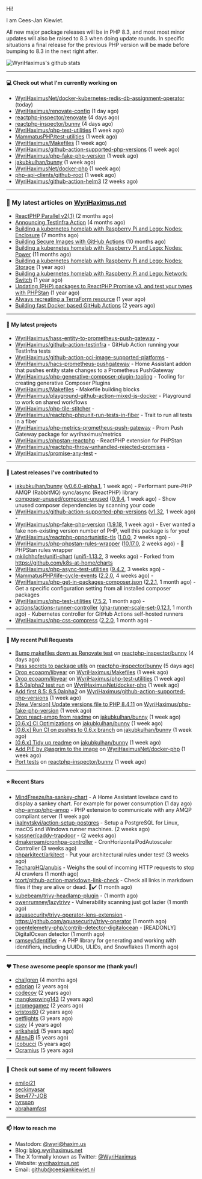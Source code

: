 Hi!

I am Cees-Jan Kiewiet.

All new major package releases will be in PHP 8.3, and most most minor updates will also be raised to 8.3 when doing update rounds. In specific situations a final release for the previous PHP version will be made before bumping to 8.3 in the next right after.

![WyriHaximus's github stats](https://github-readme-stats.vercel.app/api?username=WyriHaximus&show_icons=true)

---

#### 💻 Check out what I'm currently working on

- [WyriHaximusNet/docker-kubernetes-redis-db-assignment-operator](https://github.com/WyriHaximusNet/docker-kubernetes-redis-db-assignment-operator) (today)
- [WyriHaximus/renovate-config](https://github.com/WyriHaximus/renovate-config) (1 day ago)
- [reactphp-inspector/renovate](https://github.com/reactphp-inspector/renovate) (4 days ago)
- [reactphp-inspector/bunny](https://github.com/reactphp-inspector/bunny) (4 days ago)
- [WyriHaximus/php-test-utilities](https://github.com/WyriHaximus/php-test-utilities) (1 week ago)
- [MammatusPHP/test-utilities](https://github.com/MammatusPHP/test-utilities) (1 week ago)
- [WyriHaximus/Makefiles](https://github.com/WyriHaximus/Makefiles) (1 week ago)
- [WyriHaximus/github-action-supported-php-versions](https://github.com/WyriHaximus/github-action-supported-php-versions) (1 week ago)
- [WyriHaximus/php-fake-php-version](https://github.com/WyriHaximus/php-fake-php-version) (1 week ago)
- [jakubkulhan/bunny](https://github.com/jakubkulhan/bunny) (1 week ago)
- [WyriHaximusNet/docker-php](https://github.com/WyriHaximusNet/docker-php) (1 week ago)
- [php-api-clients/github-root](https://github.com/php-api-clients/github-root) (1 week ago)
- [WyriHaximus/github-action-helm3](https://github.com/WyriHaximus/github-action-helm3) (2 weeks ago)

---

### 📜 My latest articles on [WyriHaximus.net](https://blog.wyrihaximus.net/)

- [ReactPHP Parallel v2(.1)](https://blog.wyrihaximus.net/2025/06/reactphp-parallel-v2-/) (2 months ago)
- [Announcing TestInfra Action](https://blog.wyrihaximus.net/2025/03/announcing-testinfra-action/) (4 months ago)
- [Building a kubernetes homelab with Raspberry Pi and Lego: Nodes: Enclosure](https://blog.wyrihaximus.net/2024/12/building-a-kubernetes-homelab-with-raspberry-pies-and-lego-nodes-enclosure/) (7 months ago)
- [Building Secure Images with GitHub Actions](https://blog.wyrihaximus.net/2024/10/building-secure-images-with-github-actions/) (10 months ago)
- [Building a kubernetes homelab with Raspberry Pi and Lego: Nodes: Power](https://blog.wyrihaximus.net/2024/09/building-a-kubernetes-homelab-with-raspberry-pies-and-lego-nodes-power/) (11 months ago)
- [Building a kubernetes homelab with Raspberry Pi and Lego: Nodes: Storage](https://blog.wyrihaximus.net/2024/08/building-a-kubernetes-homelab-with-raspberry-pies-and-lego-nodes-storage/) (1 year ago)
- [Building a kubernetes homelab with Raspberry Pi and Lego: Network: Switch](https://blog.wyrihaximus.net/2024/07/building-a-kubernetes-homelab-with-raspberry-pies-and-lego-network-switch/) (1 year ago)
- [Updating (PHP) packages to ReactPHP Promise v3, and test your types with PHPStan](https://blog.wyrihaximus.net/2024/06/updating-php-packages-to-reactphp-promise-v3--and-test-your-types-with-phpstan/) (1 year ago)
- [Always recreating a TerraForm resource](https://blog.wyrihaximus.net/2024/04/always-recreating-a-terraform-resource/) (1 year ago)
- [Building fast Docker based GitHub Actions](https://blog.wyrihaximus.net/2023/03/building-fast-docker-based-github-actions/) (2 years ago)

---

#### 🌱 My latest projects

- [WyriHaximus/hass-entity-to-prometheus-push-gateway](https://github.com/WyriHaximus/hass-entity-to-prometheus-push-gateway) - 
- [WyriHaximus/github-action-testinfra](https://github.com/WyriHaximus/github-action-testinfra) - GitHub Action running your TestInfra tests
- [WyriHaximus/github-action-oci-image-supported-platforms](https://github.com/WyriHaximus/github-action-oci-image-supported-platforms) - 
- [WyriHaximus/hacs-prometheus-pushgateway](https://github.com/WyriHaximus/hacs-prometheus-pushgateway) - Home Assistant addon that pushes entity state changes to a Prometheus PushGateway
- [WyriHaximus/php-generative-composer-plugin-tooling](https://github.com/WyriHaximus/php-generative-composer-plugin-tooling) - Tooling for creating generative Composer Plugins
- [WyriHaximus/Makefiles](https://github.com/WyriHaximus/Makefiles) - Makefile building blocks
- [WyriHaximus/playground-github-action-mixed-js-docker](https://github.com/WyriHaximus/playground-github-action-mixed-js-docker) - Playground to work on shared workflows
- [WyriHaximus/php-tile-stitcher](https://github.com/WyriHaximus/php-tile-stitcher) - 
- [WyriHaximus/reactphp-phpunit-run-tests-in-fiber](https://github.com/WyriHaximus/reactphp-phpunit-run-tests-in-fiber) - Trait to run all tests in a fiber
- [WyriHaximus/php-metrics-prometheus-push-gateway](https://github.com/WyriHaximus/php-metrics-prometheus-push-gateway) - Prom Push Gateway package for wyrihaximus/metrics
- [WyriHaximus/phpstan-reactphp](https://github.com/WyriHaximus/phpstan-reactphp) - ReactPHP extension for PHPStan
- [WyriHaximus/reactphp-throw-unhandled-rejected-promises](https://github.com/WyriHaximus/reactphp-throw-unhandled-rejected-promises) - 
- [WyriHaximus/promise-any-test](https://github.com/WyriHaximus/promise-any-test) - 

---

#### 🔭 Latest releases I've contributed to

- [jakubkulhan/bunny](https://github.com/jakubkulhan/bunny) ([v0.6.0-alpha.1](https://github.com/jakubkulhan/bunny/releases/tag/v0.6.0-alpha.1), 1 week ago) - Performant pure-PHP AMQP (RabbitMQ) sync/async (ReactPHP) library
- [composer-unused/composer-unused](https://github.com/composer-unused/composer-unused) ([0.9.4](https://github.com/composer-unused/composer-unused/releases/tag/0.9.4), 1 week ago) - Show unused composer dependencies by scanning your code
- [WyriHaximus/github-action-supported-php-versions](https://github.com/WyriHaximus/github-action-supported-php-versions) ([v1.32](https://github.com/WyriHaximus/github-action-supported-php-versions/releases/tag/v1.32), 1 week ago) - 
- [WyriHaximus/php-fake-php-version](https://github.com/WyriHaximus/php-fake-php-version) ([1.9.18](https://github.com/WyriHaximus/php-fake-php-version/releases/tag/1.9.18), 1 week ago) - Ever wanted a fake non-existing version number of PHP, well this package is for you!
- [WyriHaximus/reactphp-opportunistic-tls](https://github.com/WyriHaximus/reactphp-opportunistic-tls) ([1.0.0](https://github.com/WyriHaximus/reactphp-opportunistic-tls/releases/tag/1.0.0), 2 weeks ago) - 
- [WyriHaximus/php-phpstan-rules-wrapper](https://github.com/WyriHaximus/php-phpstan-rules-wrapper) ([10.17.0](https://github.com/WyriHaximus/php-phpstan-rules-wrapper/releases/tag/10.17.0), 2 weeks ago) - 🌯 PHPStan rules wrapper
- [mkilchhofer/unifi-chart](https://github.com/mkilchhofer/unifi-chart) ([unifi-1.13.2](https://github.com/mkilchhofer/unifi-chart/releases/tag/unifi-1.13.2), 3 weeks ago) - Forked from https://github.com/k8s-at-home/charts
- [WyriHaximus/php-async-test-utilities](https://github.com/WyriHaximus/php-async-test-utilities) ([9.4.2](https://github.com/WyriHaximus/php-async-test-utilities/releases/tag/9.4.2), 3 weeks ago) - 
- [MammatusPHP/life-cycle-events](https://github.com/MammatusPHP/life-cycle-events) ([2.2.0](https://github.com/MammatusPHP/life-cycle-events/releases/tag/2.2.0), 4 weeks ago) - 
- [WyriHaximus/php-get-in-packages-composer.json](https://github.com/WyriHaximus/php-get-in-packages-composer.json) ([2.2.1](https://github.com/WyriHaximus/php-get-in-packages-composer.json/releases/tag/2.2.1), 1 month ago) - Get a specific configuration setting from all installed composer packages
- [WyriHaximus/php-test-utilities](https://github.com/WyriHaximus/php-test-utilities) ([7.5.2](https://github.com/WyriHaximus/php-test-utilities/releases/tag/7.5.2), 1 month ago) - 
- [actions/actions-runner-controller](https://github.com/actions/actions-runner-controller) ([gha-runner-scale-set-0.12.1](https://github.com/actions/actions-runner-controller/releases/tag/gha-runner-scale-set-0.12.1), 1 month ago) - Kubernetes controller for GitHub Actions self-hosted runners
- [WyriHaximus/php-css-compress](https://github.com/WyriHaximus/php-css-compress) ([2.2.0](https://github.com/WyriHaximus/php-css-compress/releases/tag/2.2.0), 1 month ago) - 

---

#### 🔨 My recent Pull Requests

- [Bump makefiles down as Renovate test](https://github.com/reactphp-inspector/bunny/pull/13) on [reactphp-inspector/bunny](https://github.com/reactphp-inspector/bunny) (4 days ago)
- [Pass secrets to package utils](https://github.com/reactphp-inspector/bunny/pull/11) on [reactphp-inspector/bunny](https://github.com/reactphp-inspector/bunny) (5 days ago)
- [Drop ecoapm/libyear](https://github.com/WyriHaximus/Makefiles/pull/31) on [WyriHaximus/Makefiles](https://github.com/WyriHaximus/Makefiles) (1 week ago)
- [Drop ecoapm/libyear](https://github.com/WyriHaximus/php-test-utilities/pull/1054) on [WyriHaximus/php-test-utilities](https://github.com/WyriHaximus/php-test-utilities) (1 week ago)
- [8.5.0alpha2 test run](https://github.com/WyriHaximusNet/docker-php/pull/288) on [WyriHaximusNet/docker-php](https://github.com/WyriHaximusNet/docker-php) (1 week ago)
- [Add first 8.5: 8.5.0alpha2](https://github.com/WyriHaximus/github-action-supported-php-versions/pull/61) on [WyriHaximus/github-action-supported-php-versions](https://github.com/WyriHaximus/github-action-supported-php-versions) (1 week ago)
- [[New Version] Update versions file to PHP 8.4.11](https://github.com/WyriHaximus/php-fake-php-version/pull/146) on [WyriHaximus/php-fake-php-version](https://github.com/WyriHaximus/php-fake-php-version) (1 week ago)
- [Drop react-amqp from readme](https://github.com/jakubkulhan/bunny/pull/190) on [jakubkulhan/bunny](https://github.com/jakubkulhan/bunny) (1 week ago)
- [[0.6.x] CI Optimizations](https://github.com/jakubkulhan/bunny/pull/189) on [jakubkulhan/bunny](https://github.com/jakubkulhan/bunny) (1 week ago)
- [[0.6.x] Run CI on pushes to 0.6.x branch](https://github.com/jakubkulhan/bunny/pull/188) on [jakubkulhan/bunny](https://github.com/jakubkulhan/bunny) (1 week ago)
- [[0.6.x] Tidy up readme](https://github.com/jakubkulhan/bunny/pull/187) on [jakubkulhan/bunny](https://github.com/jakubkulhan/bunny) (1 week ago)
- [Add PIE by @asgrim to the image](https://github.com/WyriHaximusNet/docker-php/pull/287) on [WyriHaximusNet/docker-php](https://github.com/WyriHaximusNet/docker-php) (1 week ago)
- [Port tests](https://github.com/reactphp-inspector/bunny/pull/10) on [reactphp-inspector/bunny](https://github.com/reactphp-inspector/bunny) (1 week ago)

---

#### ⭐ Recent Stars

- [MindFreeze/ha-sankey-chart](https://github.com/MindFreeze/ha-sankey-chart) - A Home Assistant lovelace card to display a sankey chart. For example for power consumption (1 day ago)
- [php-amqp/php-amqp](https://github.com/php-amqp/php-amqp) - PHP extension to communicate with any AMQP compliant server (1 week ago)
- [ikalnytskyi/action-setup-postgres](https://github.com/ikalnytskyi/action-setup-postgres) - Setup a PostgreSQL for Linux, macOS and Windows runner machines. (2 weeks ago)
- [kassner/caddy-trapdoor](https://github.com/kassner/caddy-trapdoor) -  (2 weeks ago)
- [dmakeroam/cronhpa-controller](https://github.com/dmakeroam/cronhpa-controller) - CronHorizontalPodAutoscaler Controller (3 weeks ago)
- [phparkitect/arkitect](https://github.com/phparkitect/arkitect) - Put your architectural rules under test! (3 weeks ago)
- [TecharoHQ/anubis](https://github.com/TecharoHQ/anubis) - Weighs the soul of incoming HTTP requests to stop AI crawlers (1 month ago)
- [tcort/github-action-markdown-link-check](https://github.com/tcort/github-action-markdown-link-check) - Check all links in markdown files if they are alive or dead. 🔗✔️ (1 month ago)
- [kubebeam/trivy-headlamp-plugin](https://github.com/kubebeam/trivy-headlamp-plugin) -  (1 month ago)
- [owenrumney/lazytrivy](https://github.com/owenrumney/lazytrivy) - Vulnerability scanning just got lazier (1 month ago)
- [aquasecurity/trivy-operator-lens-extension](https://github.com/aquasecurity/trivy-operator-lens-extension) - https://github.com/aquasecurity/trivy-operator (1 month ago)
- [opentelemetry-php/contrib-detector-digitalocean](https://github.com/opentelemetry-php/contrib-detector-digitalocean) - [READONLY] DigitalOcean detector (1 month ago)
- [ramsey/identifier](https://github.com/ramsey/identifier) - A PHP library for generating and working with identifiers, including UUIDs, ULIDs, and Snowflakes (1 month ago)

---

#### ❤️ These awesome people sponsor me (thank you!)

- [challgren](https://github.com/challgren) (4 months ago)
- [edorian](https://github.com/edorian) (2 years ago)
- [codecov](https://github.com/codecov) (2 years ago)
- [mangkepwing143](https://github.com/mangkepwing143) (2 years ago)
- [jeromegamez](https://github.com/jeromegamez) (2 years ago)
- [kristos80](https://github.com/kristos80) (2 years ago)
- [getflights](https://github.com/getflights) (3 years ago)
- [csev](https://github.com/csev) (4 years ago)
- [erikaheidi](https://github.com/erikaheidi) (5 years ago)
- [AllenJB](https://github.com/AllenJB) (5 years ago)
- [lcobucci](https://github.com/lcobucci) (5 years ago)
- [Ocramius](https://github.com/Ocramius) (5 years ago)

---

#### 👯 Check out some of my recent followers

- [emiloi21](https://github.com/emiloi21)
- [seckinyasar](https://github.com/seckinyasar)
- [Ben477-JOB](https://github.com/Ben477-JOB)
- [tyrsson](https://github.com/tyrsson)
- [abrahamfast](https://github.com/abrahamfast)

---

#### 📫 How to reach me

- Mastodon: [@wyri@haxim.us](https://toot-toot.wyrihaxim.us/@wyri)
- Blog: [blog.wyrihaximus.net](https://blog.wyrihaximus.net/)
- The X formally known as Twitter: [@WyriHaximus](https://twitter.com/WyriHaximus)
- Website: [wyrihaximus.net](https://wyrihaximus.net/)
- Email: [github@ceesjankiewiet.nl](mailto:github@ceesjankiewiet.nl)
